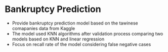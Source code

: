 # Bankruptcy Prediction
- Provide bankruptcy prediction model based on the tawinese comapanies data from Kaggle 
- The model used KNN algorithms after validation process comparing two models based on KNN and linear regression 
- Focus on recall rate of the model considering false negative cases
